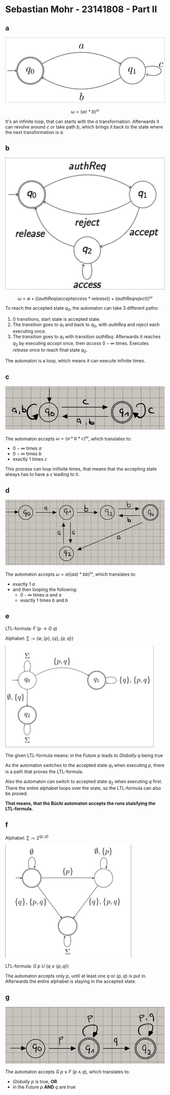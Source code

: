 # Sebastian Mohr - 23141808 - Part II

## a

![Automaton a](media/3a.png)

$$
\omega = (ac * b)^\omega
$$

It's an infinite loop, that can starts with the $a$ transformation.
Afterwards it can revolve around $c$ or take path $b$,
which brings it back to the state where the next transformation is $a$.

## b

![Automaton b](media/3b.png)

$$
\omega =
 \emptyset +
 (
    (authReq (accept access * release)) +
    (authReq reject)
 )^\omega
$$

To reach the accepted state $q_0$, the automaton can take 3 different paths:

1. 0 transitions, start state is accepted state.
1. The transition goes to $q_1$ and back to $q_0$, with $authReq$ and $reject$ each executing once.
1. The transition goes to $q_1$ with transition $authReq$.
   Afterwards it reaches $q_2$ by executing $accept$ once, then $access$ $0 - \infty$ times.
   Executes $release$ once to reach final state $q_0$.

The automaton is a loop, which means it can execute infinite times.

## c

![Automaton c](media/3c.png)

The automaton accepts $\omega = (a * b * c)^\omega$, which translates to:

- $0 - \infty$ times $a$
- $0 - \infty$ times $b$
- exactly 1 times $c$

This process can loop inifinite times, that means that the accepting state always has to have a $c$ leading to it.

## d

![Automaton d](media/3d.png)

The automaton accepts $\omega = a ((a a) * b b)^\omega$, which translates to:

- exactly 1 $a$
- and then looping the following:
  - 0 - $\infty$ times $a$ and $a$
  - exactly 1 times $b$ and $b$

## e

LTL-formula: $F\ (p \rightarrow G\ q)$

Alphabet: $\sum := \{\emptyset, \{p\}, \{q\}, \{p, q\} \}$

![Automaton e](media/3e.png)

The given LTL-formula means: in the _Future_ $p$ leads to _Globally_ $q$ being true

As the automaton switches to the accepted state $q_1$ when executing $p$,
there is a path that proves the LTL-formula.

Also the automaton can switch to accepted state $q_2$ when executing $q$ first.
There the entire alphabet loops over the state, so the LTL-formula can also be proved.

**That means, that the Büchi automaton accepts the runs staisfying the LTL-formula.**

## f

Alphabet: $\sum := 2^{\{p, q\}}$

![Automaton f](media/3f.png)

LTL-formula: $G\ p\ U\ (q \lor \{p, q\})$

The automaton accepts only $p$, until at least one $q$ or $\{p, q\}$ is put in.
Afterwards the entire alphabet is staying in the accepted state.

## g

![Automaton g](media/3g.png)

The automaton accepts $G\ p \lor F\ ( p \land q )$, which translates to:

- _Globally_ $p$ is true, **OR**
- in the _Future_ $p$ **AND** $q$ are true

